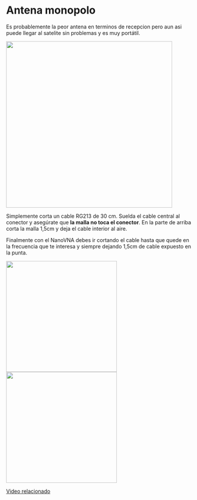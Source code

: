 # Antena monopolo

Es probablemente la peor antena en terminos de recepcion pero aun asi puede llegar al satelite sin problemas y es muy portátil.

<img height="450" src="/../_img/antennas/monopole.png" />

Simplemente corta un cable RG213 de 30 cm. Suelda el cable central al conector y asegúrate que **la malla no toca el conector**. En la parte de arriba corta la malla 1,5cm y deja el cable interior al aire.  

Finalmente con el NanoVNA debes ir cortando el cable hasta que quede en la frecuencia que te interesa y siempre dejando 1,5cm de cable expuesto en la punta.

<img height="300" src="/../_img/antennas/monopole_swr.jpg" />
<img height="300" src="/../_img/antennas/monopole_ex.jpg" />


[Video relacionado](https://www.youtube.com/watch?v=XA78nIEK8Kg)